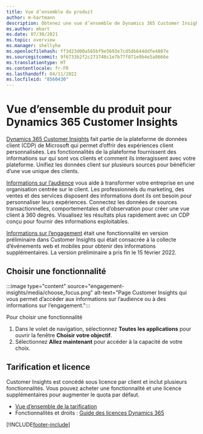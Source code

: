 ```yaml
---
title: Vue d’ensemble du produit
author: m-hartmann
description: Obtenez une vue d’ensemble de Dynamics 365 Customer Insights et de ses fonctionnalités.
ms.author: mhart
ms.date: 07/30/2021
ms.topic: overview
ms.manager: shellyha
ms.openlocfilehash: ff3d23d00a565bf9e5693e7cd5db644ddfe4887e
ms.sourcegitcommit: 9f6733b2f2c273748c1e7b77f871e9b4e5a8666e
ms.translationtype: HT
ms.contentlocale: fr-FR
ms.lasthandoff: 04/11/2022
ms.locfileid: "8560430"
---
```

# <a name="product-overview-for-dynamics-365-customer-insights"></a>Vue d’ensemble du produit pour Dynamics 365 Customer Insights

[Dynamics 365 Customer Insights](https://dynamics.microsoft.com/ai/customer-insights/) fait partie de la plateforme de données client (CDP) de Microsoft qui permet d’offrir des expériences client personnalisées. Les fonctionnalités de la plateforme fournissent des informations sur qui sont vos clients et comment ils interagissent avec votre plateforme. Unifiez les données client sur plusieurs sources pour bénéficier d’une vue unique des clients.

[Informations sur l’audience](audience-insights/overview.md) vous aide à transformer votre entreprise en une organisation centrée sur le client. Les professionnels du marketing, des ventes et des services disposent des informations dont ils ont besoin pour personnaliser leurs expériences. Connectez les données de sources transactionnelles, comportementales et d’observation pour créer une vue client à 360 degrés. Visualisez les résultats plus rapidement avec un CDP conçu pour fournir des informations exploitables. 

[Informations sur l’engagement](engagement-insights/overview.md) était une fonctionnalité en version préliminaire dans Customer Insights qui était consacrée à la collecte d’événements web et mobiles pour obtenir des informations supplémentaires. La version préliminaire a pris fin le 15 février 2022.
 
## <a name="choose-a-capability"></a>Choisir une fonctionnalité

:::image type="content" source="engagement-insights/media/choose_focus.png" alt-text="Page Customer Insights qui vous permet d’accéder aux informations sur l’audience ou à des informations sur l’engagement.":::

Pour choisir une fonctionnalité

1. Dans le volet de navigation, sélectionnez **Toutes les applications** pour ouvrir la fenêtre **Choisir votre objectif**.
1. Sélectionnez **Allez maintenant** pour accéder à la capacité de votre choix.

## <a name="pricing-and-licensing"></a>Tarification et licence

Customer Insights est concédé sous licence par client et inclut plusieurs fonctionnalités. Vous pouvez acheter une fonctionnalité et une licence supplémentaires pour augmenter le quota par défaut. 
- [Vue d’ensemble de la tarification](https://dynamics.microsoft.com/ai/customer-insights/pricing/)
- Fonctionnalités et droits : [Guide des licences Dynamics 365](https://go.microsoft.com/fwlink/?LinkId=866544)

[!INCLUDE[footer-include](includes/footer-banner.md)]
